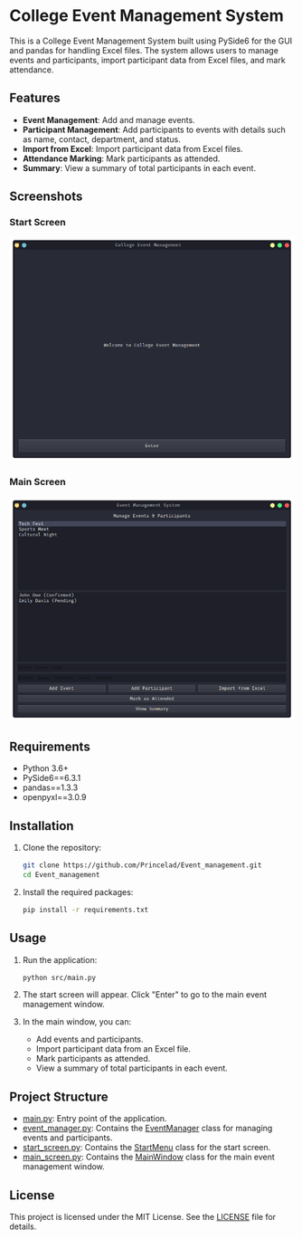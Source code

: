 # College Event Management System

This is a College Event Management System built using PySide6 for the GUI and pandas for handling Excel files. The system allows users to manage events and participants, import participant data from Excel files, and mark attendance.

## Features

- **Event Management**: Add and manage events.
- **Participant Management**: Add participants to events with details such as name, contact, department, and status.
- **Import from Excel**: Import participant data from Excel files.
- **Attendance Marking**: Mark participants as attended.
- **Summary**: View a summary of total participants in each event.

## Screenshots

### Start Screen
![Start Screen](images/Start.png)

### Main Screen
![Main Screen](images/Main.png)


## Requirements

- Python 3.6+
- PySide6==6.3.1
- pandas==1.3.3
- openpyxl==3.0.9

## Installation

1. Clone the repository:
    ```sh
    git clone https://github.com/Princelad/Event_management.git
    cd Event_management
    ```

2. Install the required packages:
    ```sh
    pip install -r requirements.txt
    ```

## Usage

1. Run the application:
    ```sh
    python src/main.py
    ```

2. The start screen will appear. Click "Enter" to go to the main event management window.

3. In the main window, you can:
    - Add events and participants.
    - Import participant data from an Excel file.
    - Mark participants as attended.
    - View a summary of total participants in each event.

## Project Structure

- [main.py](http://_vscodecontentref_/1): Entry point of the application.
- [event_manager.py](http://_vscodecontentref_/2): Contains the [EventManager](http://_vscodecontentref_/3) class for managing events and participants.
- [start_screen.py](http://_vscodecontentref_/4): Contains the [StartMenu](http://_vscodecontentref_/5) class for the start screen.
- [main_screen.py](http://_vscodecontentref_/6): Contains the [MainWindow](http://_vscodecontentref_/7) class for the main event management window.

## License

This project is licensed under the MIT License. See the [LICENSE](http://_vscodecontentref_/8) file for details.
